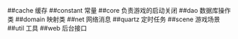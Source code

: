 ##cache
缓存
##constant
常量
##core
负责游戏的启动关闭
##dao
数据库操作类
##domain
映射类
##net
网络消息
##quartz
定时任务
##scene
游戏场景
##util
工具
##web
后台接口

